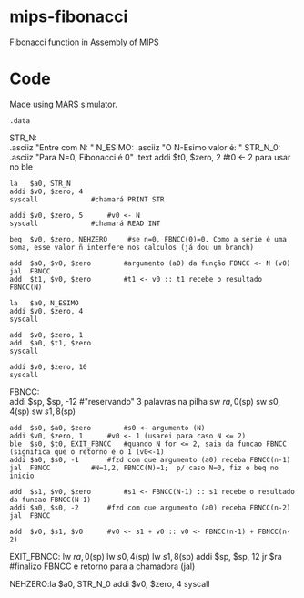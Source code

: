 # mips-fibonacci
Fibonacci function in Assembly of MIPS

# Code
Made using MARS simulator.

	.data
STR_N:  
  .asciiz "Entre com N: "
N_ESIMO:
  .asciiz "O N-Esimo valor é: "
STR_N_0:
  .asciiz "Para N=0, Fibonacci é 0"
	.text
	addi $t0, $zero, 2	    #t0 <- 2 para usar no ble
	
	la   $a0, STR_N
	addi $v0, $zero, 4
	syscall			    #chamará PRINT STR
	
	addi $v0, $zero, 5	    #v0 <- N
	syscall			    #chamará READ INT
	
	beq  $v0, $zero, NEHZERO     #se n=0, FBNCC(0)=0. Como a série é uma soma, esse valor ñ interfere nos calculos (já dou um branch)
	
	add  $a0, $v0, $zero	    #argumento (a0) da função FBNCC <- N (v0)
	jal  FBNCC
	add  $t1, $v0, $zero 	    #t1 <- v0 :: t1 recebe o resultado FBNCC(N)
	
	la   $a0, N_ESIMO
	addi $v0, $zero, 4
	syscall	
	
	add  $v0, $zero, 1
	add  $a0, $t1, $zero
	syscall	
	
	addi $v0, $zero, 10
	syscall
	
FBNCC:	
  addi $sp, $sp, -12          #"reservando" 3 palavras na pilha
	sw   $ra, 0($sp)
	sw   $s0, 4($sp)
	sw   $s1, 8($sp)
	
	add  $s0, $a0, $zero	    #s0 <- argumento (N)
	addi $v0, $zero, 1	    #v0 <- 1 (usarei para caso N <= 2)	
	ble  $s0, $t0, EXIT_FBNCC   #quando N for <= 2, saia da funcao FBNCC (significa que o retorno é o 1 (v0<-1)
	addi $a0, $s0, -1	    #fzd com que argumento (a0) receba FBNCC(n-1)
	jal  FBNCC		    #N=1,2, FBNCC(N)=1;  p/ caso N=0, fiz o beq no inicio
	
	add  $s1, $v0, $zero	    #s1 <- FBNCC(N-1) :: s1 recebe o resultado da funcao FBNCC(N-1)
	addi $a0, $s0, -2 	    #fzd com que argumento (a0) receba FBNCC(n-2)
	jal  FBNCC
	
	add  $v0, $s1, $v0	    #v0 <- s1 + v0 :: v0 <- FBNCC(n-1) + FBNCC(n-2)
	
EXIT_FBNCC:
	lw   $ra, 0($sp)
	lw   $s0, 4($sp)
	lw   $s1, 8($sp)
	addi $sp, $sp, 12
	jr   $ra		    #finalizo FBNCC e retorno para a chamadora (jal)
	
NEHZERO:la   $a0, STR_N_0
	addi $v0, $zero, 4
	syscall
